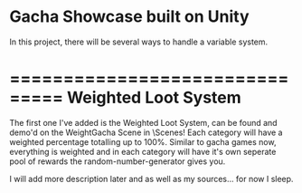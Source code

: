 # Gacha Showcase built on Unity

In this project, there will be several ways to handle a variable system.

===============================
     Weighted Loot System
===============================
The first one I've added is the Weighted Loot System, can be found and demo'd on the WeightGacha Scene in \Scenes!
Each category will have a weighted percentage totalling up to 100%. Similar to gacha games now, everything is weighted and in each category will have it's own seperate pool of rewards the random-number-generator gives you.

I will add more description later and as well as my sources... for now I sleep.
